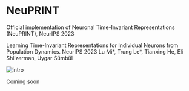 # NeuPRINT
Official implementation of Neuronal Time-Invariant Representations (NeuPRINT), NeurIPS 2023

Learning Time-Invariant Representations for Individual Neurons from Population Dynamics. NeurIPS 2023
Lu Mi*, Trung Le*, Tianxing He, Eli Shlizerman, Uygar Sümbül

![intro](https://github.com/lumimim/NeuPRINT/assets/41974416/0e81a233-74ee-4a3d-9991-b44563800114)

Coming soon
